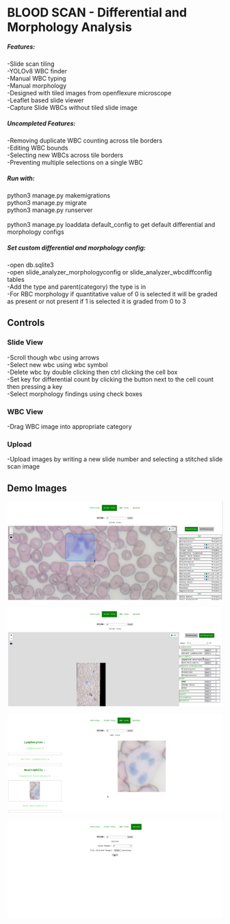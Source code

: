 # BLOOD SCAN - Differential and Morphology Analysis

##### Features:
-Slide scan tiling \
-YOLOv8 WBC finder \
-Manual WBC typing \
-Manual morphology \
-Designed with tiled images from openflexure microscope \
-Leaflet based slide viewer \
-Capture Slide WBCs without tiled slide image

##### Uncompleted Features:
-Removing duplicate WBC counting across tile borders \
-Editing WBC bounds \
-Selecting new WBCs across tile borders \
-Preventing multiple selections on a single WBC

##### Run with:
python3 manage.py makemigrations \
python3 manage.py migrate \
python3 manage.py runserver \
\
python3 manage.py loaddata default_config to get default differential and morphology configs

##### Set custom differential and morphology config:
-open db.sqlite3 \
-open slide_analyzer_morphologyconfig or slide_analyzer_wbcdiffconfig tables \
-Add the type and parent(category) the type is in \
-For RBC morphology if quantitative value of 0 is selected it will be graded as present or not present if 1 is selected it is graded from 0 to 3

## Controls
### Slide View
-Scroll though wbc using arrows \
-Select new wbc using wbc symbol \
-Delete wbc by double clicking then ctrl clicking the cell box \
-Set key for differential count by clicking the button next to the cell count then pressing a key \
-Select morphology findings using check boxes
### WBC View
-Drag WBC image into appropriate category
### Upload
-Upload images by writing a new slide number and selecting a stitched slide scan image

## Demo Images
![Model](demo_images/01.png)

![Model](demo_images/02.png)

![Model](demo_images/03.png)

![Model](demo_images/04.png)
